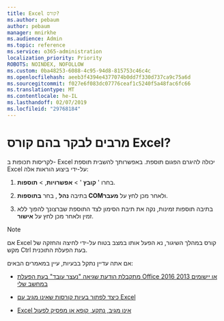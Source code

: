 ```yaml
---
title: Excel קורס?
ms.author: pebaum
author: pebaum
manager: mnirkhe
ms.audience: Admin
ms.topic: reference
ms.service: o365-administration
localization_priority: Priority
ROBOTS: NOINDEX, NOFOLLOW
ms.custom: 0ba48253-6088-4c95-94d8-815753c46c4c
ms.openlocfilehash: aeeb3f4394e4377074b0dd7f330d737ca9c75a6d
ms.sourcegitcommit: f027e6f083dc07776ceaf1c5240f5a48fac6fc66
ms.translationtype: MT
ms.contentlocale: he-IL
ms.lasthandoff: 02/07/2019
ms.locfileid: "29768184"
---
```

# <a name="frequent-excel-crashes"></a>מרבים לבקר בהם קורס Excel?

לקריסות תכופות ב- Excel יכולה להיגרם הפגום תוספת. באפשרותך להשבית תוספת Excel על-ידי ביצוע הוראות אלה:
  
1. בחרו ' **קובץ** ' \> **אפשרויות**, \> **תוספות**.
    
2. בתיבה **נהל** , בחר **בתוספות COM**ולאחר מכן לחץ על **מעבר**.
    
3. בתיבה תוספות זמינות, נקה את תיבת הסימון לצד התוספת שברצונך להפוך ללא זמין ולאחר מכן לחץ על **אישור**.
    
> [!NOTE]
> אם Excel קורס במהלך השיגור, נא הפעל אותו במצב בטוח על-ידי לחיצה והחזקה של מקש Ctrl בעת הפעלת התוכנית. 
  
אם אתה עדיין נתקל בבעיות, עיין במאמרים הבאים:
  
- [מתקבלת הודעת שגיאה "נעצר עובד" בעת הפעלת Office 2016 או יישומים 2013 במחשב שלי](https://support.office.com/article/52bd7985-4e99-4a35-84c8-2d9b8301a2fa.aspx)
    
- [כיצד לפתור בעיות קורסות שאינו מגיב עם Excel](https://support.microsoft.com/help/2758592/how-to-troubleshoot-crashing-and-not-responding-issues-with-excel)
    
- [Excel אינו מגיב, נתקע, קופא או מפסיק לפעול](https://support.office.com/article/37e7d3c9-9e84-40bf-a805-4ca6853a1ff4.aspx)
    
